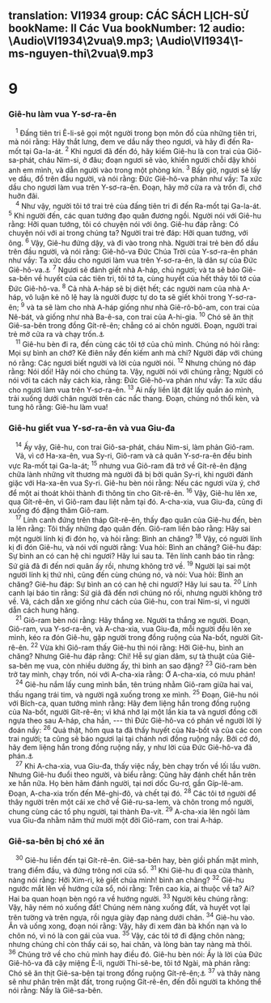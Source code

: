translation: VI1934
group: CÁC SÁCH LỊCH-SỬ
bookName: II Các Vua 
bookNumber: 12
audio: \Audio\VI1934\2vua\9.mp3; \Audio\VI1934\1-ms-nguyen-thi\2vua\9.mp3
-------

<div class="title"><h1>9</h1><h3>Giê-hu làm vua Y-sơ-ra-ên</h3></div>
<span class="verse 2vua_9_1"> <sup>1</sup> Đấng tiên tri Ê-li-sê gọi một người trong bọn môn đồ của những tiên tri, mà nói rằng: Hãy thắt lưng, đem ve dầu nầy theo ngươi, và hãy đi đến Ra-mốt tại Ga-la-át. </span>
<span class="verse 2vua_9_2"><sup>2</sup> Khi ngươi đã đến đó, hãy kiếm Giê-hu là con trai của Giô-sa-phát, cháu Nim-si, ở đâu; đoạn ngươi sẽ vào, khiến người chỗi dậy khỏi anh em mình, và dẫn người vào trong một phòng kín. </span>
<span class="verse 2vua_9_3"><sup>3</sup> Bấy giờ, ngươi sẽ lấy ve dầu, đổ trên đầu người, và nói rằng: Đức Giê-hô-va phán như vầy: Ta xức dầu cho ngươi làm vua trên Y-sơ-ra-ên. Đoạn, hãy mở cửa ra và trốn đi, chớ huỡn đãi. <br/></span>
<span class="verse 2vua_9_4"> <sup>4</sup> Như vậy, người tôi tớ trai trẻ của đấng tiên tri đi đến Ra-mốt tại Ga-la-át. </span>
<span class="verse 2vua_9_5"><sup>5</sup> Khi người đến, các quan tướng đạo quân đương ngồi. Người nói với Giê-hu rằng: Hỡi quan tướng, tôi có chuyện nói với ông. Giê-hu đáp rằng: Có chuyện nói với ai trong chúng ta? Người trai trẻ đáp: Hỡi quan tướng, với ông. </span>
<span class="verse 2vua_9_6"><sup>6</sup> Vậy, Giê-hu đứng dậy, và đi vào trong nhà. Người trai trẻ bèn đổ dầu trên đầu người, và nói rằng: Giê-hô-va Đức Chúa Trời của Y-sơ-ra-ên phán như vầy: Ta xức dầu cho ngươi làm vua trên Y-sơ-ra-ên, là dân sự của Đức Giê-hô-va.<a data-toggle="tooltip" data-placement="bottom" title="1Vua 19:16">⚓</a></span>
<span class="verse 2vua_9_7"><sup>7</sup> Ngươi sẽ đánh giết nhà A-háp, chủ ngươi; và ta sẽ báo Giê-sa-bên về huyết của các tiên tri, tôi tớ ta, cùng huyết của hết thảy tôi tớ của Đức Giê-hô-va. </span>
<span class="verse 2vua_9_8"><sup>8</sup> Cả nhà A-háp sẽ bị diệt hết; các người nam của nhà A-háp, vô luận kẻ nô lệ hay là người được tự do ta sẽ giết khỏi trong Y-sơ-ra-ên; </span>
<span class="verse 2vua_9_9"><sup>9</sup> và ta sẽ làm cho nhà A-háp giống như nhà Giê-rô-bô-am, con trai của Nê-bát, và giống như nhà Ba-ê-sa, con trai của A-hi-gia. </span>
<span class="verse 2vua_9_10"><sup>10</sup> Chó sẽ ăn thịt Giê-sa-bên trong đồng Gít-rê-ên; chẳng có ai chôn người. Đoạn, người trai trẻ mở cửa ra và chạy trốn.<a data-toggle="tooltip" data-placement="bottom" title="1Vua 21:23">⚓</a><br/></span>
<span class="verse 2vua_9_11"> <sup>11</sup> Giê-hu bèn đi ra, đến cùng các tôi tớ của chủ mình. Chúng nó hỏi rằng: Mọi sự bình an chớ? Kẻ điên nầy đến kiếm anh mà chi? Người đáp với chúng nó rằng: Các ngươi biết người và lời của người nói. </span>
<span class="verse 2vua_9_12"><sup>12</sup> Nhưng chúng nó đáp rằng: Nói dối! Hãy nói cho chúng ta. Vậy, người nói với chúng rằng; Người có nói với ta cách nầy cách kia, rằng: Đức Giê-hô-va phán như vầy: Ta xức dầu cho ngươi làm vua trên Y-sơ-ra-ên. </span>
<span class="verse 2vua_9_13"><sup>13</sup> Ai nấy liền lật đật lấy quần áo mình, trải xuống dưới chân người trên các nấc thang. Đoạn, chúng nó thổi kèn, và tung hô rằng: Giê-hu làm vua! <br/></span>
<div class="title"><h3>Giê-hu giết vua Y-sơ-ra-ên và vua Giu-đa</h3></div>
<span class="verse 2vua_9_14"> <sup>14</sup> Ấy vậy, Giê-hu, con trai Giô-sa-phát, cháu Nim-si, làm phản Giô-ram. <br/> Vả, vì cớ Ha-xa-ên, vua Sy-ri, Giô-ram và cả quân Y-sơ-ra-ên đều binh vực Ra-mốt tại Ga-la-át; </span>
<span class="verse 2vua_9_15"><sup>15</sup> nhưng vua Giô-ram đã trở về Gít-rê-ên đặng chữa lành những vít thương mà người đã bị bởi quân Sy-ri, khi người đánh giặc với Ha-xa-ên vua Sy-ri. Giê-hu bèn nói rằng: Nếu các ngươi vừa ý, chớ để một ai thoát khỏi thành đi thông tin cho Gít-rê-ên. </span>
<span class="verse 2vua_9_16"><sup>16</sup> Vậy, Giê-hu lên xe, qua Gít-rê-ên, vì Giô-ram đau liệt nằm tại đó. A-cha-xia, vua Giu-đa, cũng đi xuống đó đặng thăm Giô-ram. <br/></span>
<span class="verse 2vua_9_17"> <sup>17</sup> Lính canh đứng trên tháp Gít-rê-ên, thấy đạo quân của Giê-hu đến, bèn la lên rằng: Tôi thấy những đạo quân đến. Giô-ram liền bảo rằng: Hãy sai một người lính kị đi đón họ, và hỏi rằng: Bình an chăng? </span>
<span class="verse 2vua_9_18"><sup>18</sup> Vậy, có người lính kị đi đón Giê-hu, và nói với người rằng: Vua hỏi: Bình an chăng? Giê-hu đáp: Sự bình an có can hệ chi ngươi? Hãy lui sau ta. Tên lính canh báo tin rằng: Sứ giả đã đi đến nơi quân ấy rồi, nhưng không trở về. </span>
<span class="verse 2vua_9_19"><sup>19</sup> Người lại sai một người lính kị thứ nhì, cũng đến cùng chúng nó, và nói: Vua hỏi: Bình an chăng? Giê-hu đáp: Sự bình an có can hệ chi ngươi? Hãy lui sau ta. </span>
<span class="verse 2vua_9_20"><sup>20</sup> Lính canh lại báo tin rằng: Sứ giả đã đến nơi chúng nó rồi, nhưng người không trở về. Vả, cách dẫn xe giống như cách của Giê-hu, con trai Nim-si, vì người dẫn cách hung hăng. <br/></span>
<span class="verse 2vua_9_21"> <sup>21</sup> Giô-ram bèn nói rằng: Hãy thắng xe. Người ta thắng xe người. Đoạn, Giô-ram, vua Y-sơ-ra-ên, và A-cha-xia, vua Giu-đa, mỗi người đều lên xe mình, kéo ra đón Giê-hu, gặp người trong đồng ruộng của Na-bốt, người Gít-rê-ên. </span>
<span class="verse 2vua_9_22"><sup>22</sup> Vừa khi Giô-ram thấy Giê-hu thì nói rằng: Hỡi Giê-hu, bình an chăng? Nhưng Giê-hu đáp rằng: Chi! Hễ sự gian dâm, sự tà thuật của Giê-sa-bên mẹ vua, còn nhiều dường ấy, thì bình an sao đặng? </span>
<span class="verse 2vua_9_23"><sup>23</sup> Giô-ram bèn trở tay mình, chạy trốn, nói với A-cha-xia rằng: Ớ A-cha-xia, có mưu phản! <br/></span>
<span class="verse 2vua_9_24"> <sup>24</sup> Giê-hu nắm lấy cung mình bắn, tên trúng nhằm Giô-ram giữa hai vai, thấu ngang trái tim, và người ngã xuống trong xe mình. </span>
<span class="verse 2vua_9_25"><sup>25</sup> Đoạn, Giê-hu nói với Bích-ca, quan tướng mình rằng: Hãy đem liệng hắn trong đồng ruộng của Na-bốt, người Gít-rê-ên; vì khá nhớ lại một lần kia ta và ngươi đồng cỡi ngựa theo sau A-háp, cha hắn, --- thì Đức Giê-hô-va có phán về người lời lý đoán nầy: </span>
<span class="verse 2vua_9_26"><sup>26</sup> Quả thật, hôm qua ta đã thấy huyết của Na-bốt và của các con trai người; ta cũng sẽ báo ngươi lại tại chánh nơi đồng ruộng nầy. Bởi cớ đó, hãy đem liệng hắn trong đồng ruộng nầy, y như lời của Đức Giê-hô-va đã phán.<a data-toggle="tooltip" data-placement="bottom" title="1Vua 21:19">⚓</a><br/></span>
<span class="verse 2vua_9_27"> <sup>27</sup> Khi A-cha-xia, vua Giu-đa, thấy việc nầy, bèn chạy trốn về lối lầu vườn. Nhưng Giê-hu đuổi theo người, và biểu rằng: Cũng hãy đánh chết hắn trên xe hắn nữa. Họ bèn hãm đánh người, tại nơi dốc Gu-rơ, gần Gíp-lê-am. Đoạn, A-cha-xia trốn đến Mê-ghi-đô, và chết tại đó. </span>
<span class="verse 2vua_9_28"><sup>28</sup> Các tôi tớ người để thây người trên một cái xe chở về Giê-ru-sa-lem, và chôn trong mồ người, chung cùng các tổ phụ người, tại thành Đa-vít. </span>
<span class="verse 2vua_9_29"><sup>29</sup> A-cha-xia lên ngôi làm vua Giu-đa nhằm năm thứ mười một đời Giô-ram, con trai A-háp. <br/></span>
<div class="title"><h3>Giê-sa-bên bị chó xé ăn</h3></div>
<span class="verse 2vua_9_30"> <sup>30</sup> Giê-hu liền đến tại Gít-rê-ên. Giê-sa-bên hay, bèn giồi phấn mặt mình, trang điểm đầu, và đứng trông nơi cửa sổ. </span>
<span class="verse 2vua_9_31"><sup>31</sup> Khi Giê-hu đi qua cửa thành, nàng nói rằng: Hỡi Xim-ri, kẻ giết chúa mình! bình an chăng? </span>
<span class="verse 2vua_9_32"><sup>32</sup> Giê-hu ngước mắt lên về hướng cửa sổ, nói rằng: Trên cao kia, ai thuộc về ta? Ai? Hai ba quan hoạn bèn ngó ra về hướng người. </span>
<span class="verse 2vua_9_33"><sup>33</sup> Người kêu chúng rằng: Vậy, hãy ném nó xuống đất! Chúng ném nàng xuống đất, và huyết vọt lại trên tường và trên ngựa, rồi ngựa giày đạp nàng dưới chân. </span>
<span class="verse 2vua_9_34"><sup>34</sup> Giê-hu vào. Ăn và uống xong, đoạn nói rằng: Vậy, hãy đi xem đàn bà khốn nạn và lo chôn nó, vì nó là con gái của vua. </span>
<span class="verse 2vua_9_35"><sup>35</sup> Vậy, các tôi tớ đi đặng chôn nàng; nhưng chúng chỉ còn thấy cái sọ, hai chân, và lòng bàn tay nàng mà thôi. </span>
<span class="verse 2vua_9_36"><sup>36</sup> Chúng trở về cho chủ mình hay điều đó. Giê-hu bèn nói: Ấy là lời của Đức Giê-hô-va đã cậy miệng Ê-li, người Thi-sê-be, tôi tớ Ngài, mà phán rằng: Chó sẽ ăn thịt Giê-sa-bên tại trong đồng ruộng Gít-rê-ên;<a data-toggle="tooltip" data-placement="bottom" title="1Vua 21:23">⚓</a></span>
<span class="verse 2vua_9_37"><sup>37</sup> và thây nàng sẽ như phân trên mặt đất, trong ruộng Gít-rê-ên, đến đỗi người ta không thể nói rằng: Nầy là Giê-sa-bên. <br/></span>
